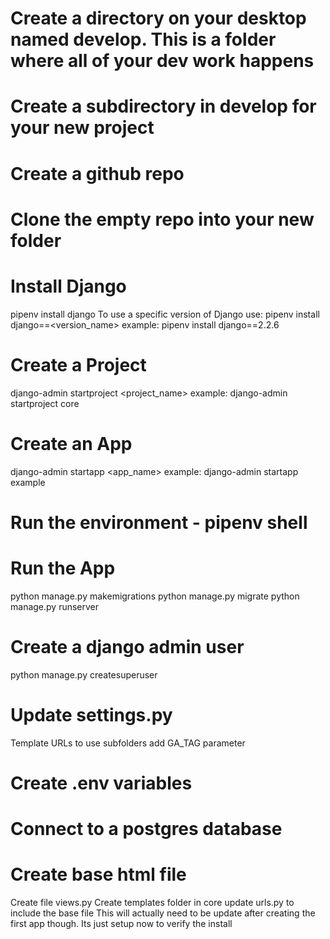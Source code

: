 # Create a directory on your desktop named develop.  This is a folder where all of your dev work happens

# Create a subdirectory in develop for your new project

# Create a github repo

# Clone the empty repo into your new folder

# Install Django
pipenv install django
To use a specific version of Django use:
pipenv install django==<version_name>
    example: pipenv install django==2.2.6

# Create a Project
django-admin startproject <project_name>
    example: django-admin startproject core

# Create an App
django-admin startapp <app_name>
    example: django-admin startapp example

# Run the environment - pipenv shell

# Run the App
python manage.py makemigrations
python manage.py migrate
python manage.py runserver

# Create a django admin user
python manage.py createsuperuser

# Update settings.py
Template URLs to use subfolders
add GA_TAG parameter

# Create .env variables

# Connect to a postgres database

# Create base html file
Create file views.py
Create templates folder in core
update urls.py to include the base file
  This will actually need to be update after creating the first app though.  Its just setup now to verify the install
